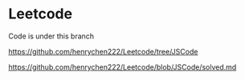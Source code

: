 # Leetcode


Code is under this branch

https://github.com/henrychen222/Leetcode/tree/JSCode

   https://github.com/henrychen222/Leetcode/blob/JSCode/solved.md
